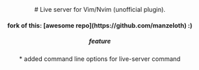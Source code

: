 <div align="center">
 # Live server for Vim/Nvim (unofficial plugin).
 <h4>
     fork of this: [awesome repo](https://github.com/manzeloth) :)
 </h4>
 <h5>feature</h5>
    * added command line options for live-server command

</div>
